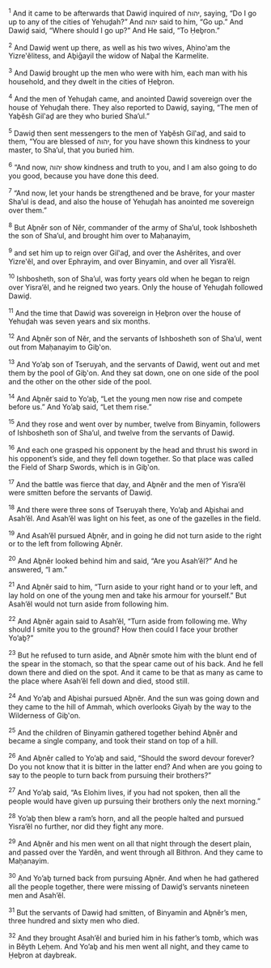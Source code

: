 <sup>1</sup> And it came to be afterwards that Dawiḏ inquired of יהוה, saying, “Do I go up to any of the cities of Yehuḏah?” And יהוה said to him, “Go up.” And Dawiḏ said, “Where should I go up?” And He said, “To Ḥeḇron.”

<sup>2</sup> And Dawiḏ went up there, as well as his two wives, Aḥino‛am the Yizre‛ĕlitess, and Aḇiḡayil the widow of Naḇal the Karmelite.

<sup>3</sup> And Dawiḏ brought up the men who were with him, each man with his household, and they dwelt in the cities of Ḥeḇron.

<sup>4</sup> And the men of Yehuḏah came, and anointed Dawiḏ sovereign over the house of Yehuḏah there. They also reported to Dawiḏ, saying, “The men of Yaḇĕsh Gil‛aḏ are they who buried Sha’ul.”

<sup>5</sup> Dawiḏ then sent messengers to the men of Yaḇĕsh Gil‛aḏ, and said to them, “You are blessed of יהוה, for you have shown this kindness to your master, to Sha’ul, that you buried him.

<sup>6</sup> “And now, יהוה show kindness and truth to you, and I am also going to do you good, because you have done this deed.

<sup>7</sup> “And now, let your hands be strengthened and be brave, for your master Sha’ul is dead, and also the house of Yehuḏah has anointed me sovereign over them.”

<sup>8</sup> But Aḇnĕr son of Nĕr, commander of the army of Sha’ul, took Ishbosheth the son of Sha’ul, and brought him over to Maḥanayim,

<sup>9</sup> and set him up to reign over Gil‛aḏ, and over the Ashĕrites, and over Yizre‛ĕl, and over Ephrayim, and over Binyamin, and over all Yisra’ĕl.

<sup>10</sup> Ishbosheth, son of Sha’ul, was forty years old when he began to reign over Yisra’ĕl, and he reigned two years. Only the house of Yehuḏah followed Dawiḏ.

<sup>11</sup> And the time that Dawiḏ was sovereign in Ḥeḇron over the house of Yehuḏah was seven years and six months.

<sup>12</sup> And Aḇnĕr son of Nĕr, and the servants of Ishbosheth son of Sha’ul, went out from Maḥanayim to Giḇ‛on.

<sup>13</sup> And Yo’aḇ son of Tseruyah, and the servants of Dawiḏ, went out and met them by the pool of Giḇ‛on. And they sat down, one on one side of the pool and the other on the other side of the pool.

<sup>14</sup> And Aḇnĕr said to Yo’aḇ, “Let the young men now rise and compete before us.” And Yo’aḇ said, “Let them rise.”

<sup>15</sup> And they rose and went over by number, twelve from Binyamin, followers of Ishbosheth son of Sha’ul, and twelve from the servants of Dawiḏ.

<sup>16</sup> And each one grasped his opponent by the head and thrust his sword in his opponent’s side, and they fell down together. So that place was called the Field of Sharp Swords, which is in Giḇ‛on.

<sup>17</sup> And the battle was fierce that day, and Aḇnĕr and the men of Yisra’ĕl were smitten before the servants of Dawiḏ.

<sup>18</sup> And there were three sons of Tseruyah there, Yo’aḇ and Aḇishai and Asah’ĕl. And Asah’ĕl was light on his feet, as one of the gazelles in the field.

<sup>19</sup> And Asah’ĕl pursued Aḇnĕr, and in going he did not turn aside to the right or to the left from following Aḇnĕr.

<sup>20</sup> And Aḇnĕr looked behind him and said, “Are you Asah’ĕl?” And he answered, “I am.”

<sup>21</sup> And Aḇnĕr said to him, “Turn aside to your right hand or to your left, and lay hold on one of the young men and take his armour for yourself.” But Asah’ĕl would not turn aside from following him.

<sup>22</sup> And Aḇnĕr again said to Asah’ĕl, “Turn aside from following me. Why should I smite you to the ground? How then could I face your brother Yo’aḇ?”

<sup>23</sup> But he refused to turn aside, and Aḇnĕr smote him with the blunt end of the spear in the stomach, so that the spear came out of his back. And he fell down there and died on the spot. And it came to be that as many as came to the place where Asah’ĕl fell down and died, stood still.

<sup>24</sup> And Yo’aḇ and Aḇishai pursued Aḇnĕr. And the sun was going down and they came to the hill of Ammah, which overlooks Giyaḥ by the way to the Wilderness of Giḇ‛on.

<sup>25</sup> And the children of Binyamin gathered together behind Aḇnĕr and became a single company, and took their stand on top of a hill.

<sup>26</sup> And Aḇnĕr called to Yo’aḇ and said, “Should the sword devour forever? Do you not know that it is bitter in the latter end? And when are you going to say to the people to turn back from pursuing their brothers?”

<sup>27</sup> And Yo’aḇ said, “As Elohim lives, if you had not spoken, then all the people would have given up pursuing their brothers only the next morning.”

<sup>28</sup> Yo’aḇ then blew a ram’s horn, and all the people halted and pursued Yisra’ĕl no further, nor did they fight any more.

<sup>29</sup> And Aḇnĕr and his men went on all that night through the desert plain, and passed over the Yardĕn, and went through all Bithron. And they came to Maḥanayim.

<sup>30</sup> And Yo’aḇ turned back from pursuing Aḇnĕr. And when he had gathered all the people together, there were missing of Dawiḏ’s servants nineteen men and Asah’ĕl.

<sup>31</sup> But the servants of Dawiḏ had smitten, of Binyamin and Aḇnĕr’s men, three hundred and sixty men who died.

<sup>32</sup> And they brought Asah’ĕl and buried him in his father’s tomb, which was in Bĕyth Leḥem. And Yo’aḇ and his men went all night, and they came to Ḥeḇron at daybreak.

